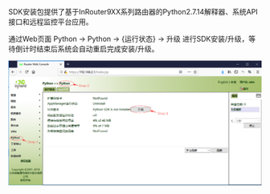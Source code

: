 SDK安装包提供了基于InRouter9XX系列路由器的Python2.7.14解释器、系统API接口和远程监控平台应用。

通过Web页面 Python -&gt; Python -&gt; {运行状态} -&gt; 升级 进行SDK安装/升级，等待倒计时结束后系统会自动重启完成安装/升级。

![](/assets/sdkupdate.png)

